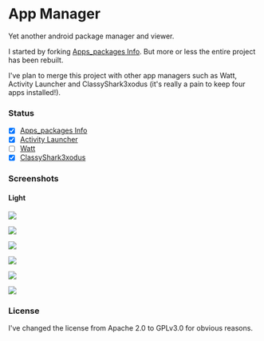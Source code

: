 # App Manager

Yet another android package manager and viewer.

I started by forking [Apps_packages Info](https://bitbucket.org/oF2pks/fdroid-applications-info/src). But more or less the entire project has been rebuilt.

I've plan to merge this project with other app managers such as Watt, Activity Launcher and ClassyShark3xodus (it's really a pain to keep four apps installed!).

### Status

- [x] [Apps_packages Info](https://bitbucket.org/oF2pks/fdroid-applications-info/src)
- [x] [Activity Launcher](https://github.com/butzist/ActivityLauncher)
- [ ] [Watt](https://github.com/tuyafeng/Watt)
- [x] [ClassyShark3xodus](https://bitbucket.org/oF2pks/fdroid-classyshark3xodus/src)

### Screenshots

#### Light

![](screenshots/light_main.png)

![](screenshots/light_info.png)

![](screenshots/light_details.png)

![](screenshots/dark_main.png)

![](screenshots/dark_info.png)

![](screenshots/dark_details.png)

### License

I've changed the license from Apache 2.0 to GPLv3.0 for obvious reasons.
